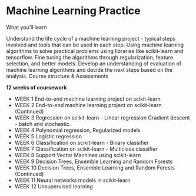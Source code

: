 # Machine Learning Practice

What you’ll learn

Understand the life cycle of a machine learning project - typical steps involved and tools that can be used in each step.
Using machine learning algorithms to solve practical problems using libraries like scikit-learn and tensorflow.
Fine tuning the algorithms through regularization, feature selection, and better models.
Develop an understanding of evaluation of machine learning algorithms and decide the next steps based on the analysis.
Course structure & Assessments

**12 weeks of coursework**
* WEEK 1	End-to-end machine learning project on scikit-learn
* WEEK 2	End-to-end machine learning project on scikit-learn (Continued)
* WEEK 3	Regression on scikit-learn - Linear regression Gradient descent - batch and stochastic.
* WEEK 4	Polynomial regression, Regularized models
* WEEK 5	Logistic regression
* WEEK 6	Classification on scikit-learn - Binary classifier
* WEEK 7	Classification on scikit-learn - Multiclass classifier
* WEEK 8	Support Vector Machines using scikit-learn
* WEEK 9	Decision Trees, Ensemble Learning and Random Forests
* WEEK 10	Decision Trees, Ensemble Learning and Random Forests (Continued)
* WEEK 11	Neural networks models in scikit-learn
* WEEK 12	Unsupervised learning
